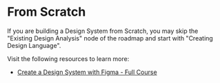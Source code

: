 # From Scratch

If you are building a Design System from Scratch, you may skip the "Existing Design Analysis" node of the roadmap and start with "Creating Design Language".

Visit the following resources to learn more:

- [Create a Design System with Figma - Full Course](https://www.youtube.com/watch?v=RYDiDpW2VkM)

